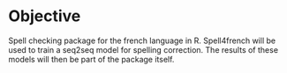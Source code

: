 # Objective 

Spell checking package for the french language in R.
Spell4french will be used to train a seq2seq model for spelling correction. 
The results of these models will then be part of the package itself. 
